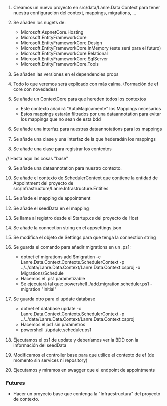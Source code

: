 1.  Creamos un nuevo proyecto en src/data/Lanre.Data.Context para tener nuestra configuración del context, mappings, migrations, ...

2.  Se añaden los nugets de:
    *   Microsoft.AspnetCore.Hosting
    *   Microsoft.EntityFrameworkCore
    *   Microsoft.EntityFrameworkCore.Design
    *   Microsoft.EntityFrameworkCore.InMemory (este será para el futuro)
    *   Microsoft.EntityFrameworkCore.Relational
    *   Microsoft.EntityFrameworkCore.SqlServer
    *   Microsoft.EntityFrameworkCore.Tools
  
3.  Se añaden las versiones en el dependencies.props

4.  Todo lo que veremos será explicado con más calma. (Formación de ef core con novedades)

5.  Se añade un ContextCore para que hereden todos los contextos
    *   Este contexto añadirá "AutoMagicamente" los Mappings necesarios
    *   Estos mappings estarán filtrados por una dataannotation para evitar los mappings que no sean de esta bdd

6.  Se añade una interfaz para nuestras dataannotations para los mappings

7.  Se añade una clase y una interfaz de la que hederadán los mappings

8.  Se añade una clase para registrar los contextos

// Hasta aquí las cosas "base"

9.  Se añade una dataannotation para nuestro contexto.

10. Se añade el contexto de SchedulerContext que contiene la entidad de Appointment del proyecto de src/Infrastructure/Lanre.Infrastructure.Entities

11. Se añade el mapping de appointment 

12. Se añade el seedData en el mapping

13. Se llama al registro desde el Startup.cs del proyecto de Host

14. Se añade la connection string en el appsettings.json

15. Se modifica el objeto de Settings para que tenga la connection string

16. Se guarda el comando para añadir migrations en un .ps1:
    *   dotnet ef migrations add $migration -c Lanre.Data.Context.Contexts.SchedulerContext -p ../../data/Lanre.Data.Context/Lanre.Data.Context.csproj -o Migrations/Schedule
    *   Hacemos el .ps1 parametizable
    *   Se ejecutará tal que: powershell ./add.migration.scheduler.ps1 -migration "Initial"

17. Se guarda otro para el update database
    *   dotnet ef database update -c Lanre.Data.Context.Contexts.SchedulerContext -p ../../data/Lanre.Data.Context/Lanre.Data.Context.csproj
    *   Hacemos el ps1 sin parámetros
    *   powershell ./update.scheduler.ps1

18. Ejecutamos el ps1 de update y deberíamos ver la BDD con la información del seedData

19. Modificamos el controller base para que utilice el contexto de ef (de momento sin services ni repository)

20. Ejecutamos y miramos en swagger que el endpoint de appointments

### Futures 
*   Hacer un proyecto base que contenga la "Infraestructura" del proyecto de contexto.

